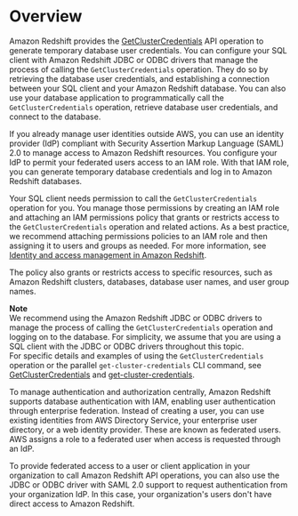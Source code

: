 # Overview<a name="generating-iam-credentials-overview"></a>

Amazon Redshift provides the [GetClusterCredentials](https://docs.aws.amazon.com/redshift/latest/APIReference/API_GetClusterCredentials.html) API operation to generate temporary database user credentials\. You can configure your SQL client with Amazon Redshift JDBC or ODBC drivers that manage the process of calling the `GetClusterCredentials` operation\. They do so by retrieving the database user credentials, and establishing a connection between your SQL client and your Amazon Redshift database\. You can also use your database application to programmatically call the `GetClusterCredentials` operation, retrieve database user credentials, and connect to the database\. 

If you already manage user identities outside AWS, you can use an identity provider \(IdP\) compliant with Security Assertion Markup Language \(SAML\) 2\.0 to manage access to Amazon Redshift resources\. You configure your IdP to permit your federated users access to an IAM role\. With that IAM role, you can generate temporary database credentials and log in to Amazon Redshift databases\. 

Your SQL client needs permission to call the `GetClusterCredentials` operation for you\. You manage those permissions by creating an IAM role and attaching an IAM permissions policy that grants or restricts access to the `GetClusterCredentials` operation and related actions\. As a best practice, we recommend attaching permissions policies to an IAM role and then assigning it to users and groups as needed\. For more information, see [Identity and access management in Amazon Redshift](https://docs.aws.amazon.com/redshift/latest/mgmt/redshift-iam-authentication-access-control.html)\.

The policy also grants or restricts access to specific resources, such as Amazon Redshift clusters, databases, database user names, and user group names\. 

**Note**  
We recommend using the Amazon Redshift JDBC or ODBC drivers to manage the process of calling the `GetClusterCredentials` operation and logging on to the database\. For simplicity, we assume that you are using a SQL client with the JDBC or ODBC drivers throughout this topic\.   
For specific details and examples of using the `GetClusterCredentials` operation or the parallel `get-cluster-credentials` CLI command, see [GetClusterCredentials](https://docs.aws.amazon.com/redshift/latest/APIReference/API_GetClusterCredentials.html) and [get\-cluster\-credentials](https://docs.aws.amazon.com/cli/latest/reference/redshift/get-cluster-credentials.html)\.

To manage authentication and authorization centrally, Amazon Redshift supports database authentication with IAM, enabling user authentication through enterprise federation\. Instead of creating a user, you can use existing identities from AWS Directory Service, your enterprise user directory, or a web identity provider\. These are known as federated users\. AWS assigns a role to a federated user when access is requested through an IdP\. 

To provide federated access to a user or client application in your organization to call Amazon Redshift API operations, you can also use the JDBC or ODBC driver with SAML 2\.0 support to request authentication from your organization IdP\. In this case, your organization's users don't have direct access to Amazon Redshift\.